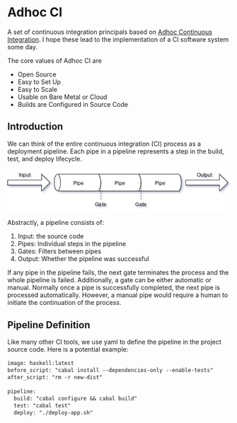 # Adhoc CI
A set of continuous integration principals based on [Adhoc Continuous Integration](https://github.com/sgillespie/adhoc-continuous-integration). I hope these lead to the implementation of a CI software system some day.

The core values of Adhoc CI are

 * Open Source
 * Easy to Set Up
 * Easy to Scale
 * Usable on Bare Metal or Cloud
 * Builds are Configured in Source Code

## Introduction
We can think of the entire continuous integration (CI) process as a deployment pipeline. Each pipe in a pipeline represents a step in the build, test, and deploy lifecycle.

![Pipeline](doc/pipeline.png?raw=true "Pipeline")

Abstractly, a pipeline consists of:

 1. Input: the source code
 2. Pipes: Individual steps in the pipeline
 3. Gates: Filters between pipes
 4. Output: Whether the pipeline was successful
 
If any pipe in the pipeline fails, the next gate terminates the process and the whole pipeline is failed. Additionally, a gate can be either automatic or manual. Normally once a pipe is successfully completed, the next pipe is processed automatically. However, a manual pipe would require a human to initiate the continuation of the process.

## Pipeline Definition
Like many other CI tools, we use yaml to define the pipeline in the project source code. Here is a potential example:

    image: haskell:latest
    before_script: "cabal install --dependencies-only --enable-tests"
    after_script: "rm -r new-dist"
    
    pipeline:
      build: "cabal configure && cabal build"
      test: "cabal test"
      deploy: "./deploy-app.sh"
